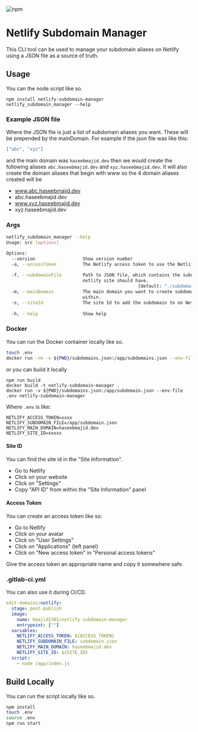 ![npm](https://img.shields.io/npm/v/netlify-subdomain-manager)

# Netlify Subdomain Manager

This CLI tool can be used to manage your subdomain aliases on Netlify using a JSON file as a
source of truth.

## Usage

You can the node script like so.

```
npm install netlify-subdomain-manager
netlify_subdomain_manager --help
```

### Example JSON file

Where the JSON file is just a list of subdomain aliases you want. These will be prepended
by the mainDomain. For example if the json file was like this:

```json
["abc", "xyz"]
```

and the main domain was `haseebmajid.dev` then we would create the following aliases
`abc.haseebmajid.dev` and `xyz.haseebmajid.dev`. It will also create the domain aliases
that begin with www so the 4 domain aliases created will be

- www.abc.haseebmajid.dev
- abc.haseebmajid.dev
- www.xyz.haseebmajid.dev
- xyz.haseebmajid.dev


### Args

```bash
netlify_subdomain_manager --help
Usage: src [options]

Options:
  --version                  Show version number                       [boolean]
  -a, --accessToken          The Netlify access token to use the Netlify API.
                                                                      [required]
  -f, --subdomainFile        Path to JSON file, which contains the subdomain the
                             netlify site should have.
                                                  [default: "./subdomains.json"]
  -m, --mainDomain           The main domain you want to create subdomain
                             within.                                  [required]
  -s, --siteId               The site Id to add the subdomain to on Netlify.
                                                                      [required]
  -h, --help                 Show help                                 [boolean]
```

### Docker

You can run the Docker container locally like so.

```bash
touch .env
docker run -rm -v ${PWD}/subdomains.json:/app/subdomains.json --env-file .env hmajid2301/netlify-subdomain-manager
```

or you can build it locally

```
npm run build
docker build -t netlify-subdomain-manager .
docker run -v ${PWD}/subdomains.json:/app/subdomain.json --env-file .env netlify-subdomain-manager
```

Where `.env` is like:

```.env
NETLIFY_ACCESS_TOKEN=xxxx
NETLIFY_SUBDOMAIN_FILE=/app/subdomain.json
NETLIFY_MAIN_DOMAIN=haseebmajid.dev
NETLIFY_SITE_ID=xxxxx
```

#### Site ID

You can find the site id in the "Site Information".

* Go to Netlify
* Click on your website
* Click on "Settings" 
* Copy "API ID" from within the "Site Information" panel

#### Access Token

You can create an access token like so:

* Go to Netlify
* Click on your avatar
* Click on "User Settings"
* Click on "Applications" (left panel)
* Click on "New access token" in "Personal access tokens"

Give the access token an appropriate name and copy it somewhere safe.

### .gitlab-ci.yml

You can also use it during CI/CD.

```yaml
edit-domains:netlify:
  stage: post-publish
  image:
    name: hmajid2301/netlify-subdomain-manager
    entrypoint: [""]
  variables:
    NETLIFY_ACCESS_TOKEN: ${ACCESS_TOKEN}
    NETLIFY_SUBDOMAIN_FILE: subdomain.json
    NETLIFY_MAIN_DOMAIN: haseebmajid.dev
    NETLIFY_SITE_ID: ${SITE_ID}
  script:
    - node /app/index.js
```

## Build Locally

You can run the script locally like so.

```bash
npm install
touch .env
source .env
npm run start
```